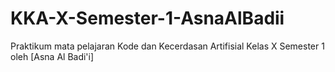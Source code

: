 # KKA-X-Semester-1-AsnaAlBadii
Praktikum mata pelajaran Kode dan Kecerdasan Artifisial Kelas X Semester 1 oleh [Asna Al Badi'i]
